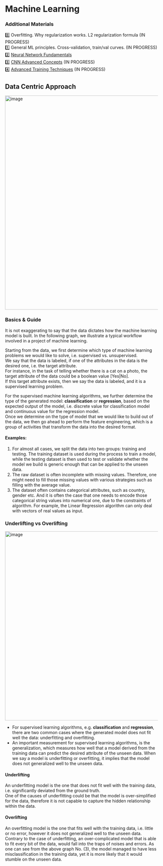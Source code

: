 # Machine Learning

### Additional Materials
0️⃣ Overfitting. Why regularization works. L2 regularization formula (IN PROGRESS)  
1️⃣ General ML principles. Cross-validation, train/val curves. (IN PROGRESS)  
2️⃣ [Neural Network Fundamentals](https://github.com/Glareone/AI-LLM-RAG-best-practices/blob/main/ML/Neural%20Network%20Fundamentals.md)  
3️⃣ [CNN Advanced Concepts](https://github.com/Glareone/AI-LLM-RAG-best-practices/blob/main/ML/CNN%20Advanced%20Concepts.md) (IN PROGRESS)   
4️⃣ [Advanced Training Techniques](https://github.com/Glareone/AI-LLM-RAG-best-practices/edit/main/ML/Readme.md) (IN PROGRESS)    

## Data Centric Approach
<img width="704" alt="image" src="https://github.com/user-attachments/assets/cd26f12a-dc14-4896-ba30-1025c3b19890" />

### Basics & Guide
It is not exaggerating to say that the data dictates how the machine learning model is built. In the following graph, we illustrate a typical workflow involved in a project of machine learning.

Starting from the data, we first determine which type of machine learning problems we would like to solve, i.e. supervised vs. unsupervised.  
We say that the data is labeled, if one of the attributes in the data is the desired one, i.e. the target attribute.  
For instance, in the task of telling whether there is a cat on a photo, the target attribute of the data could be a boolean value [Yes|No].  
If this target attribute exists, then we say the data is labeled, and it is a supervised learning problem. 

For the supervised machine learning algorithms, we further determine the type of the generated model: **classification** or **regression**, based on the expected output of the model, i.e. discrete value for classification model and continuous value for the regression model.  
Once we determine on the type of model that we would like to build out of the data, we then go ahead to perform the feature engineering, which is a group of activities that transform the data into the desired format.  


#### Examples:
1. For almost all cases, we split the data into two groups: training and testing. The training dataset is used during the process to train a model, while the testing dataset is then used to test or validate whether the model we build is generic enough that can be applied to the unseen data. 
2. The raw dataset is often incomplete with missing values. Therefore, one might need to fill those missing values with various strategies such as filling with the average value. 
3. The dataset often contains categorical attributes, such as country, gender etc. And it is often the case that one needs to encode those categorical string values into numerical one, due to the constraints of algorithm. For example, the Linear Regression algorithm can only deal with vectors of real values as input. 

### Underlifting vs Overlifting
<img width="622" alt="image" src="https://github.com/user-attachments/assets/bf45e84d-00ac-43f1-bc2b-46b8614628ab" />

* For supervised learning algorithms, e.g. **classification** and **regression**, there are two common cases where the generated model does not fit well the data: underfitting and overfitting. 
* An important measurement for supervised learning algorithms, is the generalization, which measures how well that a model derived from the training data can predict the desired attribute of the unseen data. When we say a model is underfitting or overfitting, it implies that the model does not generalized well to the unseen data. 

#### Underlifting
An underfitting model is the one that does not fit well with the training data, i.e. significantly deviated from the ground truth.  
One of the causes of underfitting could be that the model is over-simplified for the data, therefore it is not capable to capture the hidden relationship within the data.  

#### Overlifting
An overfitting model is the one that fits well with the training data, i.e. little or no error, however it does not generalized well to the unseen data.  
Contrary to the case of underfitting, an over-complicated model that is able to fit every bit of the data, would fall into the traps of noises and errors. As one can see from the above graph No. (3), the model managed to have less misclassification in the training data, yet it is more likely that it would stumble on the unseen data.


